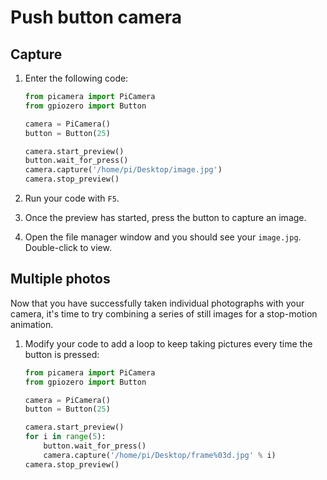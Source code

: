 # Push button camera

## Capture

1. Enter the following code:

    ```python
    from picamera import PiCamera
    from gpiozero import Button

    camera = PiCamera()
    button = Button(25)

    camera.start_preview()
    button.wait_for_press()
    camera.capture('/home/pi/Desktop/image.jpg')
    camera.stop_preview()
    ```

1. Run your code with `F5`.

1. Once the preview has started, press the button to capture an image.

1. Open the file manager window and you should see your `image.jpg`. Double-click to view.

## Multiple photos

Now that you have successfully taken individual photographs with your camera, it's time to try combining a series of still images for a stop-motion animation.

1. Modify your code to add a loop to keep taking pictures every time the button is pressed:

    ```python
    from picamera import PiCamera
    from gpiozero import Button

    camera = PiCamera()
    button = Button(25)

    camera.start_preview()
    for i in range(5):
        button.wait_for_press()
        camera.capture('/home/pi/Desktop/frame%03d.jpg' % i)
    camera.stop_preview()
    ```

